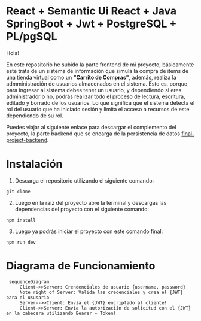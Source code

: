 # React + Semantic Ui React + Java SpringBoot + Jwt + PostgreSQL + PL/pgSQL

Hola!

En este repositorio he subido la parte frontend de mi proyecto, básicamente este trata de un sistema de información que simula la compra de items de una tienda virtual como un **"Carrito de Compras"**, además, realiza la admministración de usuarios almacenados en el sistema. Esto es, porque para ingresar al sistema debes tener un usuario, y dependiendo si eres administrador o no, podrás realizar todo el proceso de lectura, escritura, editado y borrado de los usuarios. Lo que significa que el sistema detecta el rol del usuario que ha iniciado sesión y limita el acceso a recursos de este dependiendo de su rol.

Puedes viajar al siguiente enlace para descargar el complemento del proyecto, la parte backend que se encarga de la persistencia de datos  [final-project-backend](https://github.com/Mr-Machine98/final-project-backend).

# Instalación

1. Descarga el repositorio utilizando el siguiente comando:
```git 
git clone 
```
2. Luego en la raíz del proyecto abre la terminal y descargas las dependencias del proyecto con el siguiente comando:
```npm
npm install
```
3. Luego ya podrás iniciar el proyecto con este comando final:
```npm
npm run dev
```

# Diagrama de Funcionamiento

 ```mermaid
  sequenceDiagram
      Client->>Server: Crendenciales de usuario {username, password}
      Note right of Server: Valida las credenciales y crea el {JWT} para el ususario 
      Server-->>Client: Envía el {JWT} encriptado al cliente!
      Client->>Server: Envía la autorizaciín de solicitud con el {JWT} en la cabecera utilizando Bearer + Token!
  ```

